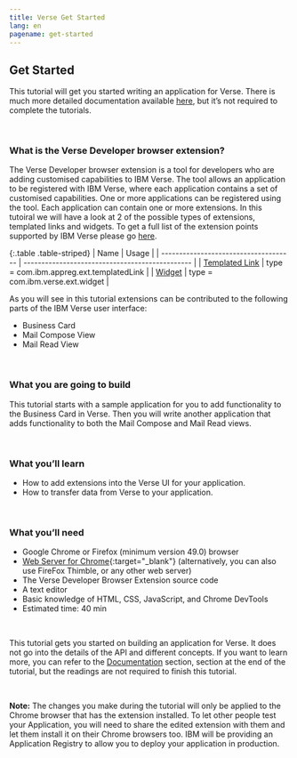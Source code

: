 ```yaml
---
title: Verse Get Started
lang: en
pagename: get-started
---
```


## Get Started
This tutorial will get you started writing an application for Verse. There is much more detailed documentation available [here](#ibm-verse-extensibility), but it’s not required to complete the tutorials.

&nbsp;

### What is the Verse Developer browser extension?
The Verse Developer browser extension is a tool for developers who are adding customised capabilities to IBM Verse. The tool allows an application to be registered with IBM Verse, where each application contains a set of customised capabilities. One or more applications can be registered using the tool. Each application can contain one or more extensions. In this tutoiral we will have a look at 2 of the possible types of extensions, templated links and widgets. To get a full list of the extension points supported by IBM Verse please go [here](#verse-extension-points).

{:.table .table-striped}
|                     Name              |                       Usage                     |
| ------------------------------------- | ----------------------------------------------- |
| [Templated Link](#templated-link-comibmappregexttemplatedlink)      |    type = com.ibm.appreg.ext.templatedLink      |
| [Widget](#widget-comibmverseextwidget)                     |    type = com.ibm.verse.ext.widget              |

As you will see in this tutorial extensions can be contributed to the following parts of the IBM Verse user interface:

- Business Card
- Mail Compose View
- Mail Read View

&nbsp;

### What you are going to build
This tutorial starts with a sample application for you to add functionality to the Business Card in Verse. Then you will write another application that adds functionality to both the Mail Compose and Mail Read views.

&nbsp;

### What you’ll learn
- How to add extensions into the Verse UI for your application.
- How to transfer data from Verse to your application.

&nbsp;

### What you’ll need
- Google Chrome or Firefox (minimum version 49.0) browser
- [Web Server for Chrome]({{site.data.developers.webServerForChrome}}){:target="_blank"} (alternatively, you can also use FireFox Thimble, or any other web server)
- The Verse Developer Browser Extension source code
- A text editor
- Basic knowledge of HTML, CSS, JavaScript, and Chrome DevTools
- Estimated time: 40 min


&nbsp; &nbsp;

This tutorial gets you started on building an application for Verse. It does not go into the details of the API and different concepts. If you want to learn more, you can refer to the [Documentation](#ibm-verse-extensibility) section, section at the end of the tutorial, but the readings are not required to finish this tutorial.

&nbsp;

**Note:** The changes you make during the tutorial will only be applied to the Chrome browser that has the extension installed. To let other people test your Application, you will need to share the edited extension with them and let them install it on their Chrome browsers too. IBM will be providing an Application Registry to allow you to deploy your application in production.